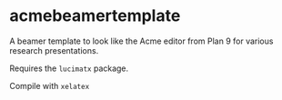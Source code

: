 # acmebeamertemplate

A beamer template to look like the Acme editor from Plan 9 for various research
presentations.

Requires the `lucimatx` package.

Compile with `xelatex`

